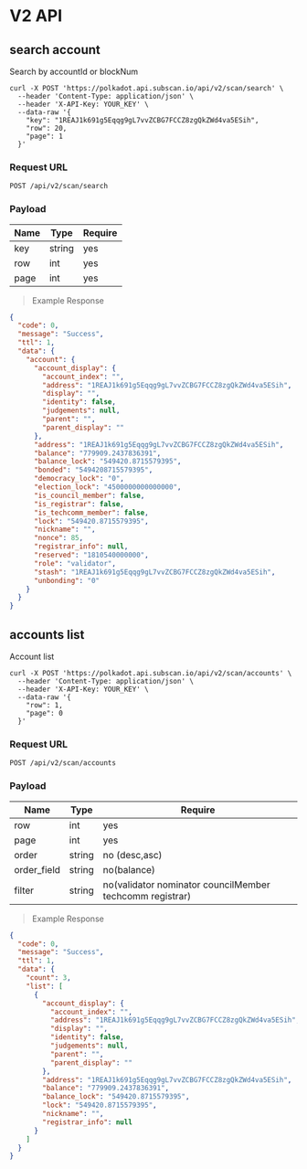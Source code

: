 # V2 API

## search account

Search by accountId or blockNum

```shell
curl -X POST 'https://polkadot.api.subscan.io/api/v2/scan/search' \
  --header 'Content-Type: application/json' \
  --header 'X-API-Key: YOUR_KEY' \
  --data-raw '{
    "key": "1REAJ1k691g5Eqqg9gL7vvZCBG7FCCZ8zgQkZWd4va5ESih",
    "row": 20,
    "page": 1
  }'
```

### Request URL

`POST /api/v2/scan/search`

### Payload

| Name | Type   | Require |
| ---- | ------ | ------- |
| key  | string | yes     |
| row  | int    | yes     |
| page | int    | yes     |

> Example Response

```json
{
  "code": 0,
  "message": "Success",
  "ttl": 1,
  "data": {
    "account": {
      "account_display": {
        "account_index": "",
        "address": "1REAJ1k691g5Eqqg9gL7vvZCBG7FCCZ8zgQkZWd4va5ESih",
        "display": "",
        "identity": false,
        "judgements": null,
        "parent": "",
        "parent_display": ""
      },
      "address": "1REAJ1k691g5Eqqg9gL7vvZCBG7FCCZ8zgQkZWd4va5ESih",
      "balance": "779909.2437836391",
      "balance_lock": "549420.8715579395",
      "bonded": "5494208715579395",
      "democracy_lock": "0",
      "election_lock": "4500000000000000",
      "is_council_member": false,
      "is_registrar": false,
      "is_techcomm_member": false,
      "lock": "549420.8715579395",
      "nickname": "",
      "nonce": 85,
      "registrar_info": null,
      "reserved": "1810540000000",
      "role": "validator",
      "stash": "1REAJ1k691g5Eqqg9gL7vvZCBG7FCCZ8zgQkZWd4va5ESih",
      "unbonding": "0"
    }
  }
}
```

## accounts list

Account list

```shell
curl -X POST 'https://polkadot.api.subscan.io/api/v2/scan/accounts' \
  --header 'Content-Type: application/json' \
  --header 'X-API-Key: YOUR_KEY' \
  --data-raw '{
    "row": 1,
    "page": 0
  }'
```

### Request URL

`POST /api/v2/scan/accounts`

### Payload

| Name        | Type   | Require                                                  |
| ----------- | ------ | -------------------------------------------------------- |
| row         | int    | yes                                                      |
| page        | int    | yes                                                      |
| order       | string | no (desc,asc)                                            |
| order_field | string | no(balance)          |
| filter      | string | no(validator nominator councilMember techcomm registrar) |


> Example Response

```json
{
  "code": 0,
  "message": "Success",
  "ttl": 1,
  "data": {
    "count": 3,
    "list": [
      {
        "account_display": {
          "account_index": "",
          "address": "1REAJ1k691g5Eqqg9gL7vvZCBG7FCCZ8zgQkZWd4va5ESih",
          "display": "",
          "identity": false,
          "judgements": null,
          "parent": "",
          "parent_display": ""
        },
        "address": "1REAJ1k691g5Eqqg9gL7vvZCBG7FCCZ8zgQkZWd4va5ESih",
        "balance": "779909.2437836391",
        "balance_lock": "549420.8715579395",
        "lock": "549420.8715579395",
        "nickname": "",
        "registrar_info": null
      }
    ]
  }
}
```
